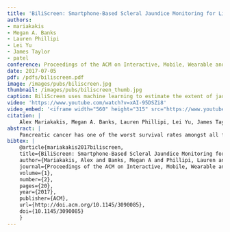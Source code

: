 ```yaml
---
title: 'BiliScreen: Smartphone-Based Scleral Jaundice Monitoring for Liver and Pancreatic Disorders'
authors: 
- mariakakis
- Megan A. Banks
- Lauren Phillipi
- Lei Yu
- James Taylor
- patel
conference: Proceedings of the ACM on Interactive, Mobile, Wearable and Ubiquitous Technologies (IMWUT), 2017
date: 2017-07-05
pdf: /pdfs/biliscreen.pdf
image: /images/pubs/biliscreen.jpg
thumbnail: /images/pubs/biliscreen_thumb.jpg
caption: BiliScreen uses machine learning to estimate the extent of jaundice in the sclera.
video: 'https://www.youtube.com/watch?v=xAI-95DSZi8'
video_embed: '<iframe width="560" height="315" src="https://www.youtube.com/watch?v=xAI-95DSZi8" frameborder="0" allowfullscreen></iframe>'
citation: |
    Alex Mariakakis, Megan A. Banks, Lauren Phillipi, Lei Yu, James Taylor, & Shwetak N. Patel. (2017). BiliScreen: Smartphone-Based Scleral Jaundice Monitoring for Liver and Pancreatic Disorders. Proceedings of the ACM on Interactive, Mobile, Wearable and Ubiquitous Technologies, 1(2), 20. DOI: http://dx.doi.org/10.1145/3090085
abstract: |
    Pancreatic cancer has one of the worst survival rates amongst all forms of cancer because its symptoms manifest later into the progression of the disease. One of those symptoms is jaundice, the yellow discoloration of the skin and sclera due to the buildup of bilirubin in the blood. Jaundice is only recognizable to the naked eye in severe stages, but a ubiquitous test using computer vision and machine learning can detect milder forms of jaundice. We propose BiliScreen, a smartphone app that captures pictures of the eye and produces an estimate of a person's bilirubin level, even at levels normally undetectable by the human eye. We test two low-cost accessories that reduce the effects of external lighting: (1) a 3D-printed box that controls the eyes' exposure to light and (2) paper glasses with colored squares for calibration. In a 70-person clinical study, we found that BiliScreen with the box achieves a Pearson correlation coefficient of 0.89 and a mean error of -0.09 ± 2.76 mg/dl in predicting a person's bilirubin level. As a screening tool, BiliScreen identifies cases of concern with a sensitivity of 89.7% and a specificity of 96.8% with the box accessory.
bibtex: |
    @article{mariakakis2017biliscreen,
    title={BiliScreen: Smartphone-Based Scleral Jaundice Monitoring for Liver and Pancreatic Disorders},
    author={Mariakakis, Alex and Banks, Megan A and Phillipi, Lauren and Yu, Lei and Taylor, James and Patel, Shwetak N},
    journal={Proceedings of the ACM on Interactive, Mobile, Wearable and Ubiquitous Technologies},
    volume={1},
    number={2},
    pages={20},
    year={2017},
    publisher={ACM},
    url={http://doi.acm.org/10.1145/3090085},
    doi={10.1145/3090085}
    }
---
```

